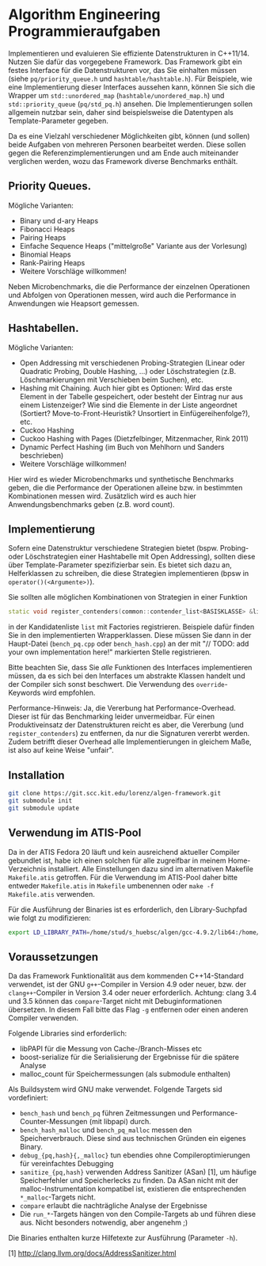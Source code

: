 # Algorithm Engineering Programmieraufgaben

Implementieren und evaluieren Sie effiziente Datenstrukturen in C++11/14. Nutzen Sie dafür das vorgegebene Framework. Das Framework gibt ein festes Interface für die Datenstrukturen vor, das Sie einhalten müssen (siehe `pq/priority_queue.h` und `hashtable/hashtable.h`). Für Beispiele, wie eine Implementierung dieser Interfaces aussehen kann, können Sie sich die Wrapper um `std::unordered_map` (`hashtable/unordered_map.h`) und `std::priority_queue` (`pq/std_pq.h`) ansehen. Die Implementierungen sollen allgemein nutzbar sein, daher sind beispielsweise die Datentypen als Template-Parameter gegeben.

Da es eine Vielzahl verschiedener Möglichkeiten gibt, können (und sollen) beide Aufgaben von mehreren Personen bearbeitet werden. Diese sollen gegen die Referenzimplementierungen und am Ende auch miteinander verglichen werden, wozu das Framework diverse Benchmarks enthält.

## Priority Queues.
Mögliche Varianten:

- Binary und d-ary Heaps
- Fibonacci Heaps
- Pairing Heaps
- Einfache Sequence Heaps ("mittelgroße" Variante aus der Vorlesung)
- Binomial Heaps
- Rank-Pairing Heaps
- Weitere Vorschläge willkommen!

Neben Microbenchmarks, die die Performance der einzelnen Operationen und Abfolgen von Operationen messen, wird auch die Performance in Anwendungen wie Heapsort gemessen.

## Hashtabellen.
Mögliche Varianten:

- Open Addressing mit verschiedenen Probing-Strategien (Linear oder Quadratic Probing, Double Hashing, ...) oder Löschstrategien (z.B. Löschmarkierungen mit Verschieben beim Suchen), etc.
- Hashing mit Chaining. Auch hier gibt es Optionen: Wird das erste Element in der Tabelle gespeichert, oder besteht der Eintrag nur aus einem Listenzeiger? Wie sind die Elemente in der Liste angeordnet (Sortiert? Move-to-Front-Heuristik? Unsortiert in Einfügereihenfolge?), etc.
- Cuckoo Hashing
- Cuckoo Hashing with Pages (Dietzfelbinger, Mitzenmacher, Rink 2011)
- Dynamic Perfect Hashing (im Buch von Mehlhorn und Sanders beschrieben)
- Weitere Vorschläge willkommen!

Hier wird es wieder Microbenchmarks und synthetische Benchmarks geben, die die Performance der Operationen alleine bzw. in bestimmten Kombinationen messen wird. Zusätzlich wird es auch hier Anwendungsbenchmarks geben (z.B. word count).

## Implementierung

Sofern eine Datenstruktur verschiedene Strategien bietet (bspw. Probing- oder Löschstrategien einer Hashtabelle mit Open Addressing), sollten diese über Template-Parameter spezifizierbar sein. Es bietet sich dazu an, Helferklassen zu schreiben, die diese Strategien implementieren (bpsw in `operator()(<Argumente>)`).

Sie sollten alle möglichen Kombinationen von Strategien in einer Funktion

```c++
static void register_contenders(common::contender_list<BASISKLASSE> &list)
```

in der Kandidatenliste `list` mit Factories registrieren. Beispiele dafür finden Sie in den implementierten Wrapperklassen. Diese müssen Sie dann in der Haupt-Datei (`bench_pq.cpp` oder `bench_hash.cpp`) an der mit "// TODO: add your own implementation here!" markierten Stelle registrieren.

Bitte beachten Sie, dass Sie *alle* Funktionen des Interfaces implementieren müssen, da es sich bei den Interfaces um abstrakte Klassen handelt und der Compiler sich sonst beschwert. Die Verwendung des `override`-Keywords wird empfohlen.

Performance-Hinweis: Ja, die Vererbung hat Performance-Overhead. Dieser ist für das Benchmarking leider unvermeidbar. Für einen Produktiveinsatz der Datenstrukturen reicht es aber, die Vererbung (und `register_contenders`) zu entfernen, da nur die Signaturen vererbt werden. Zudem betrifft dieser Overhead alle Implementierungen in gleichem Maße, ist also auf keine Weise "unfair".

## Installation

```bash
git clone https://git.scc.kit.edu/lorenz/algen-framework.git
git submodule init
git submodule update
```

## Verwendung im ATIS-Pool

Da in der ATIS Fedora 20 läuft und kein ausreichend aktueller Compiler gebundlet ist, habe ich einen solchen für alle zugreifbar in meinem Home-Verzeichnis installiert. Alle Einstellungen dazu sind im alternativen Makefile `Makefile.atis` getroffen. Für die Verwendung im ATIS-Pool daher bitte entweder `Makefile.atis` in `Makefile` umbenennen oder `make -f Makefile.atis` verwenden.

Für die Ausführung der Binaries ist es erforderlich, den Library-Suchpfad wie folgt zu modifizieren:

```bash
export LD_LIBRARY_PATH=/home/stud/s_huebsc/algen/gcc-4.9.2/lib64:/home/stud/s_huebsc/algen:lib
```

## Voraussetzungen

Da das Framework Funktionalität aus dem kommenden C++14-Standard verwendet, ist der GNU `g++`-Compiler in Version 4.9 oder neuer, bzw. der `clang++`-Compiler in Version 3.4 oder neuer erforderlich. Achtung: clang 3.4 und 3.5 können das `compare`-Target nicht mit Debuginformationen übersetzen. In diesem Fall bitte das Flag `-g` entfernen oder einen anderen Compiler verwenden.

Folgende Libraries sind erforderlich:

- libPAPI für die Messung von Cache-/Branch-Misses etc
- boost-serialize für die Serialisierung der Ergebnisse für die spätere Analyse
- malloc_count für Speichermessungen (als submodule enthalten)

Als Buildsystem wird GNU make verwendet. Folgende Targets sid vordefiniert:

- `bench_hash` und `bench_pq` führen Zeitmessungen und Performance-Counter-Messungen (mit libpapi) durch.
- `bench_hash_malloc` und `bench_pq_malloc` messen den Speicherverbrauch. Diese sind aus technischen Gründen ein eigenes Binary.
- `debug_{pq,hash}{,_malloc}` tun ebendies ohne Compileroptimierungen für vereinfachtes Debugging
- `sanitize_{pq,hash}` verwenden Address Sanitizer (ASan) [1], um häufige Speicherfehler und Speicherlecks zu finden. Da ASan nicht mit der malloc-Instrumentation kompatibel ist, existieren die entsprechenden `*_malloc`-Targets nicht.
- `compare` erlaubt die nachträgliche Analyse der Ergebnisse
- Die `run_*`-Targets hängen von den Compile-Targets ab und führen diese aus. Nicht besonders notwendig, aber angenehm ;)

Die Binaries enthalten kurze Hilfetexte zur Ausführung (Parameter `-h`).


[1] http://clang.llvm.org/docs/AddressSanitizer.html